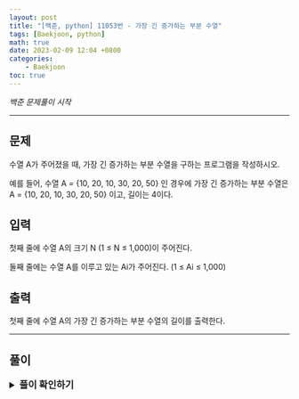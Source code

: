 ```yaml
---
layout: post
title: "[백준, python] 11053번 - 가장 긴 증가하는 부분 수열"
tags: [Baekjoon, python]
math: true
date: 2023-02-09 12:04 +0800
categories:
    - Baekjoon
toc: true
---
```

_백준 문제풀이 시작_
* * *
## 문제
수열 A가 주어졌을 때, 가장 긴 증가하는 부분 수열을 구하는 프로그램을 작성하시오.

예를 들어, 수열 A = {10, 20, 10, 30, 20, 50} 인 경우에 가장 긴 증가하는 부분 수열은 A = {10, 20, 10, 30, 20, 50} 이고, 길이는 4이다.
## 입력
첫째 줄에 수열 A의 크기 N (1 ≤ N ≤ 1,000)이 주어진다.

둘째 줄에는 수열 A를 이루고 있는 Ai가 주어진다. (1 ≤ Ai ≤ 1,000)
## 출력
첫째 줄에 수열 A의 가장 긴 증가하는 부분 수열의 길이를 출력한다.
* * *
## 풀이
<details>
<summary style="font-weight:bold; font-size:17px">풀이 확인하기</summary>
<div markdown="1">
  입력받는 리스트와 memoization을 위한 리스트를 만들어 주고, memoization용 리스트의 길이는 입력 리스트의 길이와 동일하게 만들고 1로 초기화해준다. 이후 반복문으로 돌면서 i번째에 존재하는 값이 j번째에 존재하는 값보다 더 크다면 memoization의 i번째와 j번째값 + 1 을 비교하여 더 큰 값으로 update한다. 이후 memoization용 리스트의 가장 큰 값이 lis의 길이가 된다.

```python
import sys
input = sys.stdin.readline

num = int(input())
lis = list(map(int, input().strip().split()))
mem = [1 for _ in range(len(lis))]

for i in range(1, len(lis)):
    for j in range(0, i):
        if(lis[i] > lis[j]):
            mem[i] = max(mem[i], mem[j]+1)

print(max(mem))

```
</div>
</details>